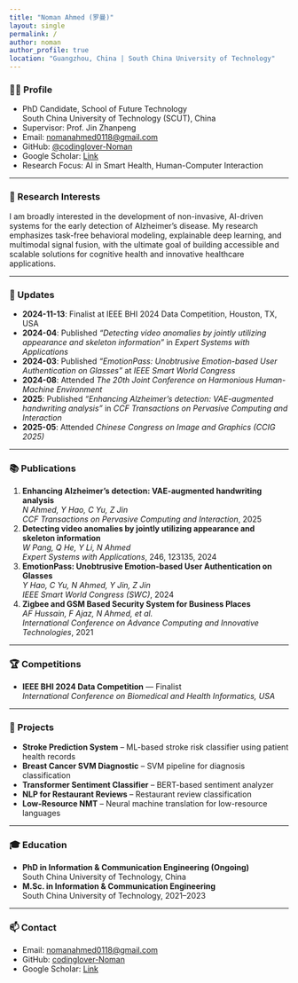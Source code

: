 ```yaml
---
title: "Noman Ahmed (罗曼)"
layout: single
permalink: /
author: noman
author_profile: true
location: "Guangzhou, China | South China University of Technology"
---
```



### 🧑‍🎓 Profile
- PhD Candidate, School of Future Technology  
  South China University of Technology (SCUT), China  
- Supervisor: Prof. Jin Zhanpeng  
- Email: nomanahmed0118@gmail.com  
- GitHub: [@codinglover-Noman](https://github.com/codinglover-Noman)  
- Google Scholar: [Link](https://scholar.google.com/citations?user=)  
- Research Focus: AI in Smart Health, Human-Computer Interaction  

---

### 🔬 Research Interests
I am broadly interested in the development of non-invasive, AI-driven systems for the early detection of Alzheimer’s disease. My research emphasizes task-free behavioral modeling, explainable deep learning, and multimodal signal fusion, with the ultimate goal of building accessible and scalable solutions for cognitive health and innovative healthcare applications.

---

### 📝 Updates
- **2024-11-13**: Finalist at IEEE BHI 2024 Data Competition, Houston, TX, USA  
- **2024-04**: Published *“Detecting video anomalies by jointly utilizing appearance and skeleton information”* in *Expert Systems with Applications*  
- **2024-03**: Published *“EmotionPass: Unobtrusive Emotion-based User Authentication on Glasses”* at *IEEE Smart World Congress*  
- **2024-08**: Attended *The 20th Joint Conference on Harmonious Human-Machine Environment*  
- **2025**: Published *“Enhancing Alzheimer’s detection: VAE-augmented handwriting analysis”* in *CCF Transactions on Pervasive Computing and Interaction*  
- **2025-05**: Attended *Chinese Congress on Image and Graphics (CCIG 2025)*


---

### 📚 Publications
1. **Enhancing Alzheimer’s detection: VAE-augmented handwriting analysis**  
   *N Ahmed, Y Hao, C Yu, Z Jin*  
   *CCF Transactions on Pervasive Computing and Interaction*, 2025  
2. **Detecting video anomalies by jointly utilizing appearance and skeleton information**  
   *W Pang, Q He, Y Li, N Ahmed*  
   *Expert Systems with Applications*, 246, 123135, 2024  
3. **EmotionPass: Unobtrusive Emotion-based User Authentication on Glasses**  
   *Y Hao, C Yu, N Ahmed, Y Jin, Z Jin*  
   *IEEE Smart World Congress (SWC)*, 2024  
4. **Zigbee and GSM Based Security System for Business Places**  
   *AF Hussain, F Ajaz, N Ahmed, et al.*  
   *International Conference on Advance Computing and Innovative Technologies*, 2021

---

### 🏆 Competitions
- **IEEE BHI 2024 Data Competition** — Finalist  
  *International Conference on Biomedical and Health Informatics, USA*

---

### 🧪 Projects
- **Stroke Prediction System** – ML-based stroke risk classifier using patient health records  
- **Breast Cancer SVM Diagnostic** – SVM pipeline for diagnosis classification  
- **Transformer Sentiment Classifier** – BERT-based sentiment analyzer  
- **NLP for Restaurant Reviews** – Restaurant review classification  
- **Low-Resource NMT** – Neural machine translation for low-resource languages

---

### 🎓 Education
- **PhD in Information & Communication Engineering (Ongoing)**  
  South China University of Technology, China
- **M.Sc. in Information & Communication Engineering**  
  South China University of Technology, 2021–2023
  

---

### 📫 Contact
- Email: nomanahmed0118@gmail.com  
- GitHub: [codinglover-Noman](https://github.com/codinglover-Noman)  
- Google Scholar: [Link](https://scholar.google.com/citations?user=)
